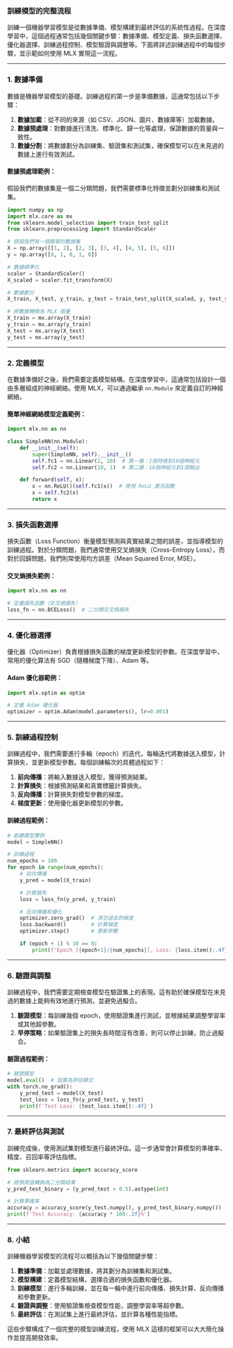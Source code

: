 ### **訓練模型的完整流程**

訓練一個機器學習模型是從數據準備、模型構建到最終評估的系統性過程。在深度學習中，這個過程通常包括幾個關鍵步驟：數據準備、模型定義、損失函數選擇、優化器選擇、訓練過程控制、模型驗證與調整等。下面將詳述訓練過程中的每個步驟，並示範如何使用 MLX 實現這一流程。

---

### **1. 數據準備**

數據是機器學習模型的基礎。訓練過程的第一步是準備數據，這通常包括以下步驟：

1. **數據加載**：從不同的來源（如 CSV、JSON、圖片、數據庫等）加載數據。
2. **數據預處理**：對數據進行清洗、標準化、歸一化等處理，保證數據的質量與一致性。
3. **數據分割**：將數據劃分為訓練集、驗證集和測試集，確保模型可以在未見過的數據上進行有效測試。

#### **數據預處理範例：**

假設我們的數據集是一個二分類問題，我們需要標準化特徵並劃分訓練集和測試集。

```python
import numpy as np
import mlx.core as mx
from sklearn.model_selection import train_test_split
from sklearn.preprocessing import StandardScaler

# 假設我們有一個簡單的數據集
X = np.array([[1, 2], [2, 3], [3, 4], [4, 5], [5, 6]])
y = np.array([0, 1, 0, 1, 0])

# 數據標準化
scaler = StandardScaler()
X_scaled = scaler.fit_transform(X)

# 數據劃分
X_train, X_test, y_train, y_test = train_test_split(X_scaled, y, test_size=0.2, random_state=42)

# 將數據轉換為 MLX 張量
X_train = mx.array(X_train)
y_train = mx.array(y_train)
X_test = mx.array(X_test)
y_test = mx.array(y_test)
```

---

### **2. 定義模型**

在數據準備好之後，我們需要定義模型結構。在深度學習中，這通常包括設計一個由多層組成的神經網絡。使用 MLX，可以通過繼承 `nn.Module` 來定義自訂的神經網絡。

#### **簡單神經網絡模型定義範例：**

```python
import mlx.nn as nn

class SimpleNN(nn.Module):
    def __init__(self):
        super(SimpleNN, self).__init__()
        self.fc1 = nn.Linear(2, 10)  # 第一層：2個特徵到10個神經元
        self.fc2 = nn.Linear(10, 1)  # 第二層：10個神經元到1個輸出

    def forward(self, x):
        x = nn.ReLU()(self.fc1(x))  # 使用 ReLU 激活函數
        x = self.fc2(x)
        return x
```

---

### **3. 損失函數選擇**

損失函數（Loss Function）衡量模型預測與真實結果之間的誤差，並指導模型的訓練過程。對於分類問題，我們通常使用交叉熵損失（Cross-Entropy Loss），而對於回歸問題，我們則常使用均方誤差（Mean Squared Error, MSE）。

#### **交叉熵損失範例：**

```python
import mlx.nn as nn

# 定義損失函數（交叉熵損失）
loss_fn = nn.BCELoss()  # 二分類交叉熵損失
```

---

### **4. 優化器選擇**

優化器（Optimizer）負責根據損失函數的梯度更新模型的參數。在深度學習中，常用的優化算法有 SGD（隨機梯度下降）、Adam 等。

#### **Adam 優化器範例：**

```python
import mlx.optim as optim

# 定義 Adam 優化器
optimizer = optim.Adam(model.parameters(), lr=0.001)
```

---

### **5. 訓練過程控制**

訓練過程中，我們需要進行多輪（epoch）的迭代，每輪迭代將數據送入模型，計算損失，並更新模型參數。每個訓練輪次的具體過程如下：

1. **前向傳播**：將輸入數據送入模型，獲得預測結果。
2. **計算損失**：根據預測結果和真實標籤計算損失。
3. **反向傳播**：計算損失對模型參數的梯度。
4. **梯度更新**：使用優化器更新模型的參數。

#### **訓練過程範例：**

```python
# 創建模型實例
model = SimpleNN()

# 訓練過程
num_epochs = 100
for epoch in range(num_epochs):
    # 前向傳播
    y_pred = model(X_train)

    # 計算損失
    loss = loss_fn(y_pred, y_train)

    # 反向傳播和優化
    optimizer.zero_grad()  # 清空過去的梯度
    loss.backward()        # 計算梯度
    optimizer.step()       # 更新參數

    if (epoch + 1) % 10 == 0:
        print(f'Epoch [{epoch+1}/{num_epochs}], Loss: {loss.item():.4f}')
```

---

### **6. 驗證與調整**

訓練過程中，我們需要定期檢查模型在驗證集上的表現。這有助於確保模型在未見過的數據上能夠有效地進行預測，並避免過擬合。

1. **驗證模型**：每訓練幾個 epoch，使用驗證集進行測試，並根據結果調整學習率或其他超參數。
2. **早停策略**：如果驗證集上的損失長時間沒有改善，則可以停止訓練，防止過擬合。

#### **驗證過程範例：**

```python
# 驗證模型
model.eval()  # 設置為評估模式
with torch.no_grad():
    y_pred_test = model(X_test)
    test_loss = loss_fn(y_pred_test, y_test)
    print(f'Test Loss: {test_loss.item():.4f}')
```

---

### **7. 最終評估與測試**

訓練完成後，使用測試集對模型進行最終評估。這一步通常會計算模型的準確率、精度、召回率等評估指標。

```python
from sklearn.metrics import accuracy_score

# 將預測值轉換為二分類結果
y_pred_test_binary = (y_pred_test > 0.5).astype(int)

# 計算準確率
accuracy = accuracy_score(y_test.numpy(), y_pred_test_binary.numpy())
print(f'Test Accuracy: {accuracy * 100:.2f}%')
```

---

### **8. 小結**

訓練機器學習模型的流程可以概括為以下幾個關鍵步驟：

1. **數據準備**：加載並處理數據，將其劃分為訓練集和測試集。
2. **模型構建**：定義模型結構，選擇合適的損失函數和優化器。
3. **訓練模型**：進行多輪訓練，並在每一輪中進行前向傳播、損失計算、反向傳播和參數更新。
4. **驗證與調整**：使用驗證集檢查模型性能，調整學習率等超參數。
5. **最終評估**：在測試集上進行最終評估，並計算各種性能指標。

這些步驟構成了一個完整的模型訓練流程，使用 MLX 這樣的框架可以大大簡化操作並提高開發效率。